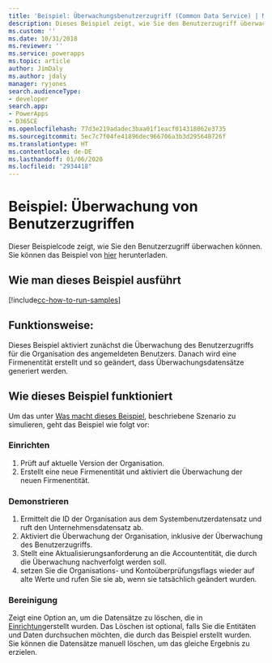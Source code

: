 ```yaml
---
title: 'Beispiel: Überwachungsbenutzerzugriff (Common Data Service) | Microsoft-Dokumente'
description: Dieses Beispiel zeigt, wie Sie den Benutzerzugriff überwachen können.
ms.custom: ''
ms.date: 10/31/2018
ms.reviewer: ''
ms.service: powerapps
ms.topic: article
author: JimDaly
ms.author: jdaly
manager: ryjones
search.audienceType:
- developer
search.app:
- PowerApps
- D365CE
ms.openlocfilehash: 77d3e219adadec3baa01f1eacf014318062e3735
ms.sourcegitcommit: 5ec7c7f04fe41896dec966706a3b3d295648726f
ms.translationtype: HT
ms.contentlocale: de-DE
ms.lasthandoff: 01/06/2020
ms.locfileid: "2934418"
---
```

# <a name="sample-audit-user-access"></a>Beispiel: Überwachung von Benutzerzugriffen

<!-- https://docs.microsoft.com/dynamics365/customer-engagement/developer/sample-audit-user-access -->

Dieser Beispielcode zeigt, wie Sie den Benutzerzugriff überwachen können. Sie können das Beispiel von [hier](https://github.com/Microsoft/PowerApps-Samples/tree/master/cds/orgsvc/C%23/AuditUserAccess) herunterladen.

## <a name="how-to-run-this-sample"></a>Wie man dieses Beispiel ausführt

[!include[cc-how-to-run-samples](../../includes/cc-how-to-run-samples.md)]

## <a name="what-this-sample-does"></a>Funktionsweise:

Dieses Beispiel aktiviert zunächst die Überwachung des Benutzerzugriffs für die Organisation des angemeldeten Benutzers. Danach wird eine Firmenentität erstellt und so geändert, dass Überwachungsdatensätze generiert werden.

## <a name="how-this-sample-works"></a>Wie dieses Beispiel funktioniert

Um das unter [Was macht dieses Beispiel](#what-this-sample-does), beschriebene Szenario zu simulieren, geht das Beispiel wie folgt vor:

### <a name="setup"></a>Einrichten

1. Prüft auf aktuelle Version der Organisation.
1. Erstellt eine neue Firmenentität und aktiviert die Überwachung der neuen Firmenentität.

### <a name="demonstrate"></a>Demonstrieren

1. Ermittelt die ID der Organisation aus dem Systembenutzerdatensatz und ruft den Unternehmensdatensatz ab.
2. Aktiviert die Überwachung der Organisation, inklusive der Überwachung des Benutzerzugriffs.
3. Stellt eine Aktualisierungsanforderung an die Accountentität, die durch die Überwachung nachverfolgt werden soll.
4. setzen Sie die Organisations- und Kontoüberprüfungsflags wieder auf alte Werte und rufen Sie sie ab, wenn sie tatsächlich geändert wurden.

### <a name="clean-up"></a>Bereinigung

Zeigt eine Option an, um die Datensätze zu löschen, die in [Einrichtung](#setup)erstellt wurden. Das Löschen ist optional, falls Sie die Entitäten und Daten durchsuchen möchten, die durch das Beispiel erstellt wurden. Sie können die Datensätze manuell löschen, um das gleiche Ergebnis zu erzielen.

